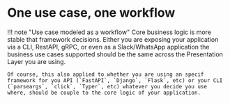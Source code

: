 # One use case, one workflow

!!! note "Use case modeled as a workflow"
    Core business logic is more stable that framework decisions. Either you are exposing your application via a CLI, RestAPI, gRPC, or even as a Slack/WhatsApp application the business use cases supported should be the same across the Presentation Layer you are using.
    
    Of course, this also applied to whether you are using an specif framework for you API (`FastAPI`, `Django`, `Flask`, etc) or your CLI (`parseargs`, `click`, `Typer`, etc) whatever you decide you use where, should be couple to the core logic of your application.